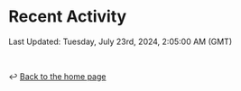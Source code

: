 # Recent Activity

<!--RECENT_ACTIVITY:start-->
<!--RECENT_ACTIVITY:end-->

<!--RECENT_ACTIVITY:last_update-->
Last Updated: Tuesday, July 23rd, 2024, 2:05:00 AM (GMT)
<!--RECENT_ACTIVITY:last_update_end-->

<br>

↩️ [Back to the home page](/README.md)

